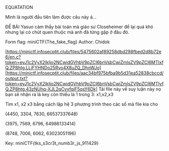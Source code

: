 EQUATATION


Mình là người đầu tiên làm được câu này á... 

ĐỀ BÀI
Yasuo cảm thấy bài toán mà giáo sư Closeheimer để lại quá khó nhưng lại có chút quen thuộc mà anh đã từng gặp ở đâu đó.

Form flag: miniCTF{The_fake_flag} Author: Chidok

[https://minictf.infosecptit.club/files/5475602af89258dbd298fbed2d8b72e6/en.c?token=eyJ1c2VyX2lkIjo2NCwidGVhbV9pZCI6bnVsbCwiZmlsZV9pZCI6MTIxfQ.ZP8htg.LLjFYHNDo25Rvo4X8uZQ_DhnWJo]
[https://minictf.infosecptit.club/files/aac34bf975bfba9b5d31ea52838cbccd/output.txt?token=eyJ1c2VyX2lkIjo2NCwidGVhbV9pZCI6bnVsbCwiZmlsZV9pZCI6MTIyfQ.ZP8htg.43zNUhq-XJL2qCyvfqjF5qsY6Dk]
Tải file này về suy luận này nọ bạn sẽ nhận ra là key còn thiếu là 1 trong 3: x1,x2,x3

Tìm x1, x2 x3 bằng cách lập hệ 3 phương trình theo các số mà file kia cho

(4450, 3304, 7630, 66537337648)

(3975, 7569, 6796, 64986133414)

(8748, 7006, 6062, 63023051196)

Key: miniCTF{tks_s3cr3t_numb3r_js_911429}
